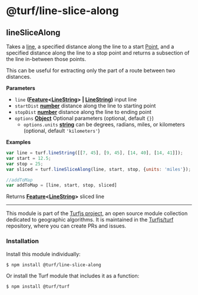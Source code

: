 # @turf/line-slice-along

<!-- Generated by documentation.js. Update this documentation by updating the source code. -->

## lineSliceAlong

Takes a [line](http://geojson.org/geojson-spec.html#linestring), a specified distance along the line to a start [Point](http://geojson.org/geojson-spec.html#point),
and a specified  distance along the line to a stop point
and returns a subsection of the line in-between those points.

This can be useful for extracting only the part of a route between two distances.

**Parameters**

-   `line` **([Feature](http://geojson.org/geojson-spec.html#feature-objects)&lt;[LineString](http://geojson.org/geojson-spec.html#linestring)> | [LineString](http://geojson.org/geojson-spec.html#linestring))** input line
-   `startDist` **[number](https://developer.mozilla.org/en-US/docs/Web/JavaScript/Reference/Global_Objects/Number)** distance along the line to starting point
-   `stopDist` **[number](https://developer.mozilla.org/en-US/docs/Web/JavaScript/Reference/Global_Objects/Number)** distance along the line to ending point
-   `options` **[Object](https://developer.mozilla.org/en-US/docs/Web/JavaScript/Reference/Global_Objects/Object)** Optional parameters (optional, default `{}`)
    -   `options.units` **[string](https://developer.mozilla.org/en-US/docs/Web/JavaScript/Reference/Global_Objects/String)** can be degrees, radians, miles, or kilometers (optional, default `'kilometers'`)

**Examples**

```javascript
var line = turf.lineString([[7, 45], [9, 45], [14, 40], [14, 41]]);
var start = 12.5;
var stop = 25;
var sliced = turf.lineSliceAlong(line, start, stop, {units: 'miles'});

//addToMap
var addToMap = [line, start, stop, sliced]
```

Returns **[Feature](http://geojson.org/geojson-spec.html#feature-objects)&lt;[LineString](http://geojson.org/geojson-spec.html#linestring)>** sliced line

<!-- This file is automatically generated. Please don't edit it directly:
if you find an error, edit the source file (likely index.js), and re-run
./scripts/generate-readmes in the turf project. -->

---

This module is part of the [Turfjs project](http://turfjs.org/), an open source
module collection dedicated to geographic algorithms. It is maintained in the
[Turfjs/turf](https://github.com/Turfjs/turf) repository, where you can create
PRs and issues.

### Installation

Install this module individually:

```sh
$ npm install @turf/line-slice-along
```

Or install the Turf module that includes it as a function:

```sh
$ npm install @turf/turf
```
